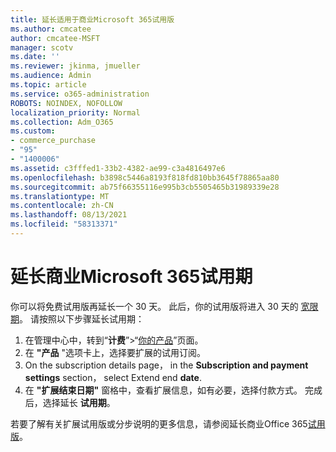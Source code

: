 ```yaml
---
title: 延长适用于商业Microsoft 365试用版
ms.author: cmcatee
author: cmcatee-MSFT
manager: scotv
ms.date: ''
ms.reviewer: jkinma, jmueller
ms.audience: Admin
ms.topic: article
ms.service: o365-administration
ROBOTS: NOINDEX, NOFOLLOW
localization_priority: Normal
ms.collection: Adm_O365
ms.custom:
- commerce_purchase
- "95"
- "1400006"
ms.assetid: c3fffed1-33b2-4382-ae99-c3a4816497e6
ms.openlocfilehash: b3898c5446a8193f818fd810bb3645f78865aa80
ms.sourcegitcommit: ab75f66355116e995b3cb5505465b31989339e28
ms.translationtype: MT
ms.contentlocale: zh-CN
ms.lasthandoff: 08/13/2021
ms.locfileid: "58313371"
---
```

# <a name="extend-your-trial-for-microsoft-365-for-business"></a>延长商业Microsoft 365试用期

你可以将免费试用版再延长一个 30 天。 此后，你的试用版将进入 30 天的 [宽限期](https://docs.microsoft.com/alchemyinsights/grace-period-for-microsoft-365-free-trial)。 请按照以下步骤延长试用期：
  
1. 在管理中心中，转到“**计费**”\>“[你的产品](https://go.microsoft.com/fwlink/p/?linkid=842054)”页面。
2. 在 **"产品** "选项卡上，选择要扩展的试用订阅。
3. On the subscription details page， in the **Subscription and payment settings** section， select Extend end **date**.
4. 在 **"扩展结束日期"** 窗格中，查看扩展信息，如有必要，选择付款方式。 完成后，选择延长 **试用期**。

若要了解有关扩展试用版或分步说明的更多信息，请参阅延长商业Office 365[试用版](https://docs.microsoft.com/microsoft-365/commerce/extend-your-trial)。